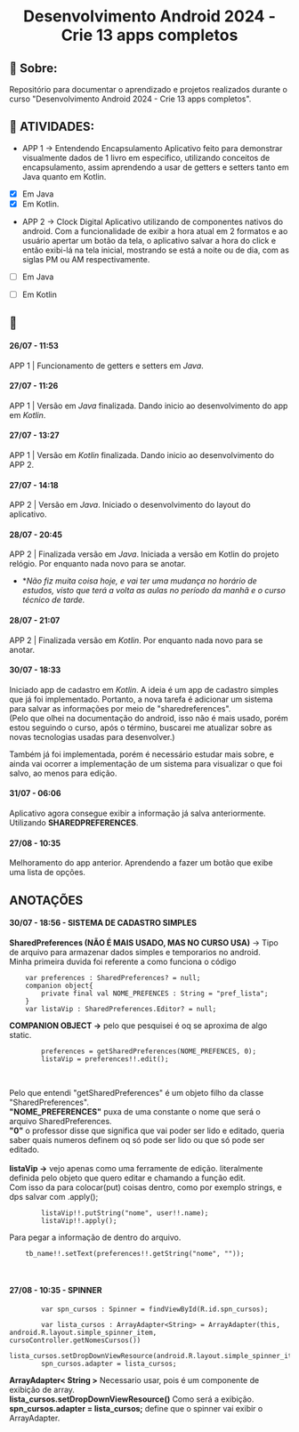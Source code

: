<h1 align="center"> Desenvolvimento Android 2024 - Crie 13 apps completos </h1>

## :scroll: Sobre:
Repositório para documentar o aprendizado e projetos realizados durante o curso "Desenvolvimento Android 2024 - Crie 13 apps completos".<br>

## :newspaper: ATIVIDADES:

- APP 1 -> Entendendo Encapsulamento
Aplicativo feito para demonstrar visualmente dados de 1 livro em especifico, utilizando conceitos de encapsulamento, assim aprendendo a usar de getters e setters tanto em Java quanto em Kotlin.
- [x] Em Java
- [x] Em Kotlin.

- APP 2 -> Clock Digital
Aplicativo utilizando de componentes nativos do android. Com a funcionalidade de exibir a hora atual em 2 formatos e ao usuário apertar um botão da tela, o aplicativo salvar a hora do click e então exibi-lá na tela inicial, mostrando se está a noite ou de dia, com as siglas PM ou AM respectivamente.
- [ ] Em Java
- [ ] Em Kotlin


## :scroll:
#### 26/07 - 11:53
APP 1 | Funcionamento de getters e setters em *Java*.

#### 27/07 - 11:26
APP 1 | Versão em *Java* finalizada. Dando inicio ao desenvolvimento do app em *Kotlin*.

#### 27/07 - 13:27
APP 1 | Versão em *Kotlin* finalizada. Dando inicio ao desenvolvimento do APP 2.

#### 27/07 - 14:18
APP 2 | Versão em *Java*. Iniciado o desenvolvimento do layout do aplicativo.

#### 28/07 - 20:45
APP 2 | Finalizada versão em *Java*. Iniciada a versão em Kotlin do projeto relógio. Por enquanto nada novo para se anotar.
* **Não fiz muita coisa hoje, e vai ter uma mudança no horário de estudos, visto que terá a volta as aulas no período da manhã e o curso técnico de tarde.*

#### 28/07 - 21:07
APP 2 | Finalizada versão em *Kotlin*. Por enquanto nada novo para se anotar.

#### 30/07 - 18:33
Iniciado app de cadastro em *Kotlin*. A ideia é um app de cadastro simples que já foi implementado. Portanto, a nova tarefa é adicionar um sistema para salvar as informações por meio de "sharedreferences".<br>
(Pelo que olhei na documentação do android, isso não é mais usado, porém estou seguindo o curso, após o término, buscarei me atualizar sobre as novas tecnologias usadas para desenvolver.)<br>

Também já foi implementada, porém é necessário estudar mais sobre, e ainda vai ocorrer a implementação de um sistema para visualizar o que foi salvo, ao menos para edição.

#### 31/07 - 06:06
Aplicativo agora consegue exibir a informação já salva anteriormente. Utilizando **SHAREDPREFERENCES**.

#### 27/08 - 10:35
Melhoramento do app anterior. Aprendendo a fazer um botão que exibe uma lista de opções.


## ANOTAÇÕES
#### 30/07 - 18:56 - SISTEMA DE CADASTRO SIMPLES
**SharedPreferences (NÃO É MAIS USADO, MAS NO CURSO USA)** -> Tipo de arquivo para armazenar dados simples e temporarios no android.<br>
Minha primeira duvida foi referente a como funciona o código 
```
    var preferences : SharedPreferences? = null;
    companion object{
        private final val NOME_PREFENCES : String = "pref_lista";
    }
    var listaVip : SharedPreferences.Editor? = null;
```
**COMPANION OBJECT ->** pelo que pesquisei é oq se aproxima de algo static. <br>
```
        preferences = getSharedPreferences(NOME_PREFENCES, 0);
        listaVip = preferences!!.edit();
```
<br>

Pelo que entendi "getSharedPreferences" é um objeto filho da classe "SharedPreferences". <br>
**"NOME_PREFERENCES"** puxa de uma constante o nome que será o arquivo SharedPreferences.<br>
**"0"** o professor disse que significa que vai poder ser lido e editado, queria saber quais numeros definem oq só pode ser lido ou que só pode ser editado.<br><br>
**listaVip ->** vejo apenas como uma ferramente de edição. literalmente definida pelo objeto que quero editar e chamando a função edit. <br>
Com isso da para colocar(put) coisas dentro, como por exemplo strings, e dps salvar com .apply();
<br>
```
        listaVip!!.putString("nome", user!!.name);
        listaVip!!.apply();
```
Para pegar a informação de dentro do arquivo.

        tb_name!!.setText(preferences!!.getString("nome", ""));

<br>

#### 27/08 - 10:35 - SPINNER
```
        var spn_cursos : Spinner = findViewById(R.id.spn_cursos);

        var lista_cursos : ArrayAdapter<String> = ArrayAdapter(this, android.R.layout.simple_spinner_item, cursoController.getNomesCursos())
        lista_cursos.setDropDownViewResource(android.R.layout.simple_spinner_item);
        spn_cursos.adapter = lista_cursos;
```
**ArrayAdapter< String >** Necessario usar, pois é um componente de exibição de array.<br>
**lista_cursos.setDropDownViewResource()** Como será a exibição.<br>
**spn_cursos.adapter = lista_cursos;** define que o spinner vai exibir o ArrayAdapter.
 



        
